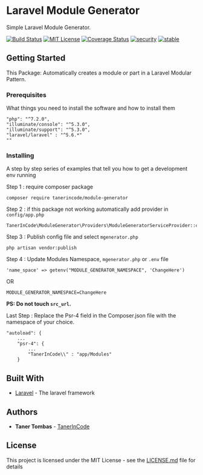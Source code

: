 # Laravel Module Generator

Simple Laravel Module Generator.

[![Build Status](https://travis-ci.org/tanerincode/module-generator.svg?branch=master)](https://packagist.org/packages/tanerincode/module-generator) [![MIT License](https://camo.githubusercontent.com/e65c945b219ec6c6f63826a83df905b3191ae52c/68747470733a2f2f706f7365722e707567782e6f72672f6c61726176656c2f6672616d65776f726b2f6c6963656e73652e737667)](LICENSE) [![Coverage Status](https://coveralls.io/repos/github/tanerincode/module-generator/badge.svg?branch=master)](https://coveralls.io/github/tanerincode/module-generator?branch=master)
[![security](https://img.shields.io/badge/security-2%2F4-green)](SECURITY.md)
[![stable](https://img.shields.io/badge/stable-2.0.1-yellowgreen)](https://packagist.org/packages/tanerincode/module-generator)


## Getting Started

This Package: Automatically creates a module or part in a Laravel Modular Pattern.

### Prerequisites

What things you need to install the software and how to install them

```
"php": "^7.2.0",
"illuminate/console": "^5.3.0",
"illuminate/support": "^5.3.0",
"laravel/laravel" : "^5.6.*"
""
```

### Installing

A step by step series of examples that tell you how to get a development env running

Step 1 : require composer package

```
composer require tanerincode/module-generator
```


Step 2 : if this package not working automatically add provider in `config/app.php` 

```
TanerInCode\ModuleGenerator\Providers\ModuleGeneratorServiceProvider::class,
```

Step 3 : Publish config file and select `mgenerator.php` 

```
php artisan vendor:publish
```

Step 4 : Update Modules Namespace, `mgenerator.php` or `.env` file 

```
'name_space' => getenv("MODULE_GENERATOR_NAMESPACE", 'ChangeHere')
```

OR

```
MODULE_GENERATOR_NAMESPACE=ChangeHere
```

**PS: Do not touch `src_url`.**


Last Step : Replace the Psr-4 field in the Composer.json file with the namespace of your choice.

```
"autoload": {
    ...
    "psr-4": {
        ...
        "TanerInCode\\" : "app/Modules"
    }
```


## Built With

* [Laravel](https://laravel.com/docs/5.7) - The laravel framework

## Authors

* **Taner Tombas** - [TanerInCode](https://github.com/tanerincode)


## License

This project is licensed under the MIT License - see the [LICENSE.md](https://github.com/tanerincode/module-generator/blob/master/LICENSE) file for details

